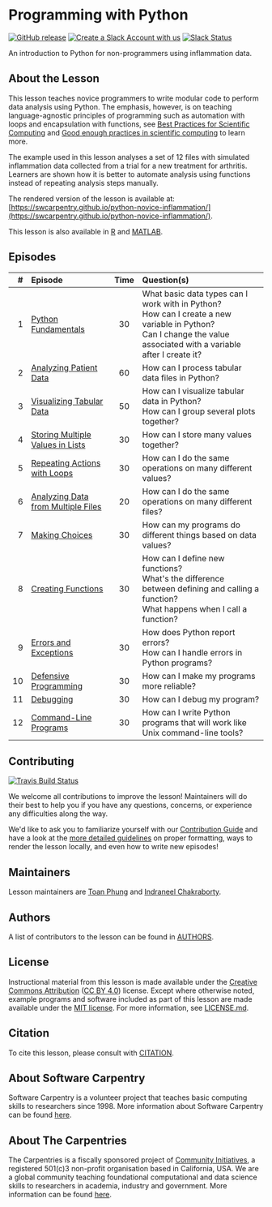 # Programming with Python

[![GitHub release][shields_release]][swc_py_releases]
[![Create a Slack Account with us][create_slack_svg]][slack_heroku_invite]
[![Slack Status][slack_channel_status]][slack_channel_url]

An introduction to Python for non-programmers using inflammation data.

## About the Lesson

This lesson teaches novice programmers to write modular code to perform data analysis
using Python. The emphasis, however, is on teaching language-agnostic principles of
programming such as automation with loops and encapsulation with functions,
see [Best Practices for Scientific Computing][best-practices] and
[Good enough practices in scientific computing][good-practices] to learn more.

The example used in this lesson analyses a set of 12 files with simulated inflammation
data collected from a trial for a new treatment for arthritis. Learners are shown
how it is better to automate analysis using functions instead of repeating analysis
steps manually.

The rendered version of the lesson is available at:
[https://swcarpentry.github.io/python-novice-inflammation/](https://swcarpentry.github.io/python-novice-inflammation/).

This lesson is also available in [R] and [MATLAB].

## Episodes

| \#   | Episode | Time | Question(s)                                                                  |
| --: | :------ | :--: | :--------------------------------------------------------------------------- |
| 1   | [Python Fundamentals][episode01]        | 30   | What basic data types can I work with in Python?<br>How can I create a new variable in Python?<br>Can I change the value associated with a variable after I create it?                             |
| 2   | [Analyzing Patient Data][episode02]        | 60   | How can I process tabular data files in Python?                              |
| 3   | [Visualizing Tabular Data][episode03]        | 50   | How can I visualize tabular data in Python?<br>How can I group several plots together?                                  |
| 4   | [Storing Multiple Values in Lists][episode04]        | 30   | How can I store many values together?                                        |
| 5   | [Repeating Actions with Loops][episode05]        | 30   | How can I do the same operations on many different values?                   |
| 6   | [Analyzing Data from Multiple Files][episode06]        | 20   | How can I do the same operations on many different files?                    |
| 7   | [Making Choices][episode07]        | 30   | How can my programs do different things based on data values?                |
| 8   | [Creating Functions][episode08]        | 30   | How can I define new functions?<br>What's the difference between defining and calling a function?<br>What happens when I call a function?                                              |
| 9   | [Errors and Exceptions][episode09]        | 30   | How does Python report errors?<br>How can I handle errors in Python programs?                                               |
| 10  | [Defensive Programming][episode10]        | 30   | How can I make my programs more reliable?                                    |
| 11  | [Debugging][episode11]        | 30   | How can I debug my program?                                                  |
| 12  | [Command-Line Programs][episode12]        | 30   | How can I write Python programs that will work like Unix command-line tools? |

## Contributing

[![Travis Build Status][travis_svg]][travis_url]

We welcome all contributions to improve the lesson!
Maintainers will do their best to help you if you have any questions, concerns,
or experience any difficulties along the way.

We'd like to ask you to familiarize yourself with our [Contribution Guide](CONTRIBUTING.md)
and have a look at the [more detailed guidelines][lesson-example] on proper formatting,
ways to render the lesson locally, and even how to write new episodes!

## Maintainers

Lesson maintainers are [Toan Phung][noatgnu] and [Indraneel Chakraborty][ineelhere].

## Authors

A list of contributors to the lesson can be found in [AUTHORS](AUTHORS).

## License

Instructional material from this lesson is made available under the
[Creative Commons Attribution][cc-by-human] ([CC BY 4.0][cc-by-legal]) license. Except where
otherwise noted, example programs and software included as part of this lesson are made available
under the [MIT license][mit-license]. For more information, see [LICENSE.md](LICENSE.md).

## Citation

To cite this lesson, please consult with [CITATION](CITATION).

## About Software Carpentry

Software Carpentry is a volunteer project that teaches basic computing skills to researchers since
1998\. More information about Software Carpentry can be found [here][swc-about].

## About The Carpentries

The Carpentries is a fiscally sponsored project of [Community Initiatives][community-initiatives],
a registered 501(c)3 non-profit organisation based in California, USA. We are a global community
teaching foundational computational and data science skills to researchers in academia,
industry and government. More information can be found [here][cp-about].

[swc_py_releases]: https://github.com/swcarpentry/python-novice-inflammation/releases
[shields_release]: https://img.shields.io/github/release/swcarpentry/python-novice-inflammation.svg
[slack_heroku_invite]: https://slack-invite.carpentries.org/
[create_slack_svg]: https://img.shields.io/badge/Create_Slack_Account-The_Carpentries-071159.svg
[slack_channel_url]: https://carpentries.slack.com/messages/C9Y0L6MF0
[slack_channel_status]: https://img.shields.io/badge/Slack_Channel-swc--py--inflammation-E01563.svg
[best-practices]: https://journals.plos.org/plosbiology/article?id=10.1371/journal.pbio.1001745
[good-practices]: https://journals.plos.org/ploscompbiol/article?id=10.1371/journal.pcbi.1005510
[R]: https://github.com/swcarpentry/r-novice-inflammation
[MATLAB]: https://github.com/swcarpentry/matlab-novice-inflammation
[episode01]: https://swcarpentry.github.io/python-novice-inflammation/01-intro/index.html
[episode02]: https://swcarpentry.github.io/python-novice-inflammation/02-numpy/index.html
[episode03]: https://swcarpentry.github.io/python-novice-inflammation/03-matplotlib/index.html
[episode04]: https://swcarpentry.github.io/python-novice-inflammation/04-lists/index.html
[episode05]: https://swcarpentry.github.io/python-novice-inflammation/05-loop/index.html
[episode06]: https://swcarpentry.github.io/python-novice-inflammation/06-files/index.html
[episode07]: https://swcarpentry.github.io/python-novice-inflammation/07-cond/index.html
[episode08]: https://swcarpentry.github.io/python-novice-inflammation/08-func/index.html
[episode09]: https://swcarpentry.github.io/python-novice-inflammation/09-errors/index.html
[episode10]: https://swcarpentry.github.io/python-novice-inflammation/10-defensive/index.html
[episode11]: https://swcarpentry.github.io/python-novice-inflammation/11-debugging/index.html
[episode12]: https://swcarpentry.github.io/python-novice-inflammation/12-cmdline/index.html
[travis_url]: https://travis-ci.org/swcarpentry/python-novice-inflammation
[travis_svg]: https://travis-ci.org/swcarpentry/python-novice-inflammation.svg?branch=gh-pages
[lesson-example]: https://carpentries.github.io/lesson-example
[noatgnu]: https://github.com/noatgnu
[ineelhere]: https://github.com/ineelhere
[valentina_staneva]: https://software-carpentry.org/team/#staneva_valentina
[swc_history]: https://software-carpentry.org/scf/history/
[cc-by-human]: https://creativecommons.org/licenses/by/4.0/
[cc-by-legal]: https://creativecommons.org/licenses/by/4.0/legalcode
[mit-license]: https://opensource.org/licenses/mit-license.html
[swc-about]: https://software-carpentry.org/about/
[community-initiatives]: https://communityin.org
[cp-about]: https://carpentries.org/about



